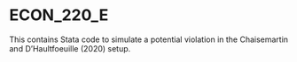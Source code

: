 # ECON_220_E
This contains Stata code to simulate a potential violation in the Chaisemartin and D’Haultfoeuille (2020) setup. 
